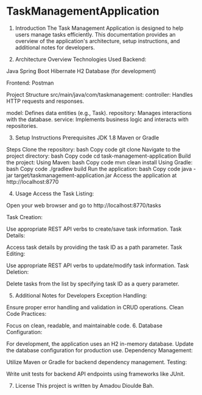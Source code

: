 # TaskManagementApplication

1. Introduction
The Task Management Application is designed to help users manage tasks efficiently. This documentation provides an overview of the application's architecture, setup instructions, and additional notes for developers.

2. Architecture Overview
Technologies Used
Backend:

Java
Spring Boot
Hibernate
H2 Database (for development)

Frontend:
Postman

Project Structure
src/main/java/com/taskmanagement:
controller: Handles HTTP requests and responses.

model: Defines data entities (e.g., Task).
repository: Manages interactions with the database.
service: Implements business logic and interacts with repositories.

3. Setup Instructions
Prerequisites
JDK 1.8
Maven or Gradle

Steps
Clone the repository:
bash
Copy code
git clone <repository-url>
Navigate to the project directory:
bash
Copy code
cd task-management-application
Build the project:
Using Maven:
bash
Copy code
mvn clean install
Using Gradle:
bash
Copy code
./gradlew build
Run the application:
bash
Copy code
java -jar target/taskmanagement-application.jar
Access the application at http://localhost:8770

4. Usage
Access the Task Listing:

Open your web browser and go to http://localhost:8770/tasks 


Task Creation:

Use appropriate REST API verbs to create/save task information.
Task Details:

Access task details by providing the task ID as a path parameter.
Task Editing:

Use appropriate REST API verbs to update/modify task information.
Task Deletion:

Delete tasks from the list by specifying task ID as a query parameter.

5. Additional Notes for Developers
Exception Handling:

Ensure proper error handling and validation in CRUD operations.
Clean Code Practices:

Focus on clean, readable, and maintainable code.
6. Database Configuration:

For development, the application uses an H2 in-memory database. Update the database configuration for production use.
Dependency Management:

Utilize Maven or Gradle for backend dependency management.
Testing:

Write unit tests for backend API endpoints using frameworks like JUnit.

7. License
This project is written by Amadou Dioulde Bah.
